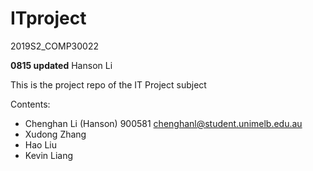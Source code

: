 # ITproject
2019S2_COMP30022



**0815 updated** Hanson Li 

This is the project repo of the IT Project subject



Contents:

- Chenghan Li (Hanson) 900581 chenghanl@student.unimelb.edu.au
- Xudong Zhang
- Hao Liu
- Kevin Liang 

